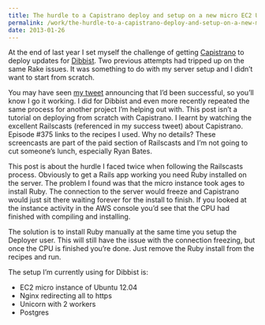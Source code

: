 ```yaml
---
title: The hurdle to a Capistrano deploy and setup on a new micro EC2 Ubuntu instance
permalink: /work/the-hurdle-to-a-capistrano-deploy-and-setup-on-a-new-micro-ec2-ubuntu-instance/
date: 2013-01-26
---
```

At the end of last year I set myself the challenge of getting <a href="https://github.com/capistrano/capistrano" target="_blank">Capistrano</a> to deploy updates for <a href="https://www.dibbist.com" target="_blank">Dibbist</a>. Two previous attempts had tripped up on the same Rake issues. It was something to do with my server setup and I didn&#8217;t want to start from scratch.

You may have seen <a href="https://twitter.com/OnlineBen/status/275134571937398784" target="_blank">my tweet</a> announcing that I&#8217;d been successful, so you&#8217;ll know I go it working. I did for Dibbist and even more recently repeated the same process for another project I&#8217;m helping out with. This post isn&#8217;t a tutorial on deploying from scratch with Capistrano. I learnt by watching the excellent Railscasts (referenced in my success tweet) about Capistrano. Episode #375 links to the recipes I used. Why no details? These screencasts are part of the paid section of Railscasts and I&#8217;m not going to cut someone&#8217;s lunch, especially Ryan Bates.

This post is about the hurdle I faced twice when following the Railscasts process. Obviously to get a Rails app working you need Ruby installed on the server. The problem I found was that the micro instance took ages to install Ruby. The connection to the server would freeze and Capistrano would just sit there waiting forever for the install to finish. If you looked at the instance activity in the AWS console you&#8217;d see that the CPU had finished with compiling and installing.

The solution is to install Ruby manually at the same time you setup the Deployer user. This will still have the issue with the connection freezing, but once the CPU is finished you&#8217;re done. Just remove the Ruby install from the recipes and run.

The setup I&#8217;m currently using for Dibbist is:

*   EC2 micro instance of Ubuntu 12.04
*   Nginx redirecting all to https
*   Unicorn with 2 workers
*   Postgres